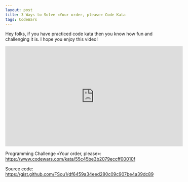 ```yaml
---
layout: post
title: 3 Ways to Solve «Your order, please» Code Kata
tags: CodeWars
---
```


Hey folks, if you have practiced code kata then you know how fun and challenging it is. I hope you enjoy this video!

<iframe width="560" height="315" src="https://www.youtube.com/embed/07zX85Ad0i4" frameborder="0" class="center-image" allow="autoplay; encrypted-media" allowfullscreen></iframe>

Programming Challenge «Your order, please»: https://www.codewars.com/kata/55c45be3b2079eccff00010f

Source code: https://gist.github.com/FSou1/df6459a34eed280c09c907be4a39dc89